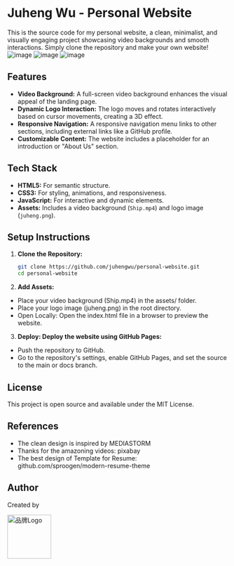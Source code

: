 
# Juheng Wu - Personal Website

This is the source code for my personal website, a clean, minimalist, and visually engaging project showcasing video backgrounds and smooth interactions. Simply clone the repository and make your own website!
![image](https://github.com/user-attachments/assets/3888cae9-22d5-4445-ba60-2dc127c8014c)
![image](https://github.com/user-attachments/assets/f76ef414-c6f8-4db2-80cb-bc407ba3788a)
![image](https://github.com/user-attachments/assets/fcbebcf8-6ee5-4d73-9c3b-9d6296e4f4f0)
## Features

- **Video Background:** A full-screen video background enhances the visual appeal of the landing page.
- **Dynamic Logo Interaction:** The logo moves and rotates interactively based on cursor movements, creating a 3D effect.
- **Responsive Navigation:** A responsive navigation menu links to other sections, including external links like a GitHub profile.
- **Customizable Content:** The website includes a placeholder for an introduction or "About Us" section.

## Tech Stack

- **HTML5:** For semantic structure.
- **CSS3:** For styling, animations, and responsiveness.
- **JavaScript:** For interactive and dynamic elements.
- **Assets:** Includes a video background (`Ship.mp4`) and logo image (`juheng.png`).

## Setup Instructions

1. **Clone the Repository:**
   ```bash
   git clone https://github.com/juhengwu/personal-website.git
   cd personal-website
2. **Add Assets:**

- Place your video background (Ship.mp4) in the assets/ folder.
- Place your logo image (juheng.png) in the root directory.
- Open Locally: Open the index.html file in a browser to preview the website.

3. **Deploy: Deploy the website using GitHub Pages:**

- Push the repository to GitHub.
- Go to the repository's settings, enable GitHub Pages, and set the source to the main or docs branch.

## License
This project is open source and available under the MIT License.

## References
- The clean design is inspired by MEDIASTORM
- Thanks for the amazoning videos: pixabay
- The best design of Template for Resume: github.com/sproogen/modern-resume-theme

## Author
Created by 

<img src="juheng.png" alt="品牌Logo" width="100">
